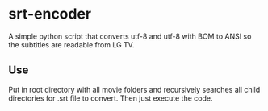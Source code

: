 # srt-encoder
A simple python script that converts utf-8 and utf-8 with BOM to ANSI so the subtitles are readable from LG TV.

## Use
Put in root directory with all movie folders and recursively searches all child directories for .srt file to convert.
Then just execute the code.
